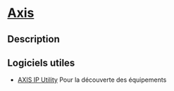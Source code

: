 # [Axis](readme.md)

## Description

 
## Logiciels utiles

* [AXIS IP Utility](https://www.axis.com/support/tools/axis-ip-utility#download-block) Pour la découverte des équipements